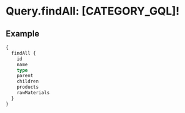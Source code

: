# Query.findAll: [CATEGORY_GQL]!
            
## Example
```graphql
{
  findAll {
    id
    name
    type
    parent
    children
    products
    rawMaterials
  }
}

```